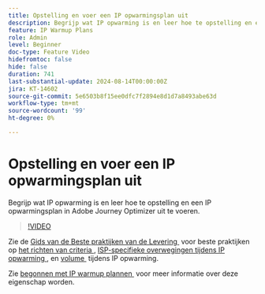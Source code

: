 ```yaml
---
title: Opstelling en voer een IP opwarmingsplan uit
description: Begrijp wat IP opwarming is en leer hoe te opstelling en een IP opwarmingsplan in Adobe Journey Optimizer uit te voeren.
feature: IP Warmup Plans
role: Admin
level: Beginner
doc-type: Feature Video
hidefromtoc: false
hide: false
duration: 741
last-substantial-update: 2024-08-14T00:00:00Z
jira: KT-14602
source-git-commit: 5e6503b8f15ee0dfc7f2894e8d1d7a8493abe63d
workflow-type: tm+mt
source-wordcount: '99'
ht-degree: 0%

---
```



# Opstelling en voer een IP opwarmingsplan uit

Begrijp wat IP opwarming is en leer hoe te opstelling en een IP opwarmingsplan in Adobe Journey Optimizer uit te voeren.

>[!VIDEO](https://video.tv.adobe.com/v/3453846/?learn=on&captions=dut)

Zie de [&#x200B; Gids van de Beste praktijken van de Levering &#x200B;](https://experienceleague.adobe.com/nl/docs/deliverability-learn/deliverability-best-practice-guide/introduction) voor beste praktijken op [&#x200B; het richten van criteria &#x200B;](https://experienceleague.adobe.com/nl/docs/deliverability-learn/deliverability-best-practice-guide/transition-process/targeting-criteria), [&#x200B; ISP-specifieke overwegingen tijdens IP opwarming &#x200B;](https://experienceleague.adobe.com/nl/docs/deliverability-learn/deliverability-best-practice-guide/transition-process/isp-specific-considerations-during-ip-warming), en [&#x200B; volume &#x200B;](https://experienceleague.adobe.com/nl/docs/deliverability-learn/deliverability-best-practice-guide/transition-process/volume) tijdens IP opwarming.

Zie [&#x200B; begonnen met IP warmup plannen &#x200B;](https://experienceleague.adobe.com/nl/docs/journey-optimizer/using/configuration/implement-ip-warmup-plan/ip-warmup-gs) voor meer informatie over deze eigenschap worden.

